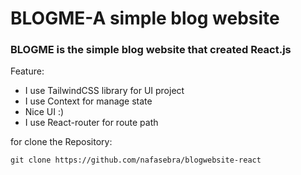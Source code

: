 # BLOGME-A simple blog website
### BLOGME is the simple blog website that created React.js

Feature: 
 - I use TailwindCSS library for UI project
 - I use Context for manage state
 - Nice UI :)
 - I use React-router for route path

for clone the Repository:
```
git clone https://github.com/nafasebra/blogwebsite-react
```
